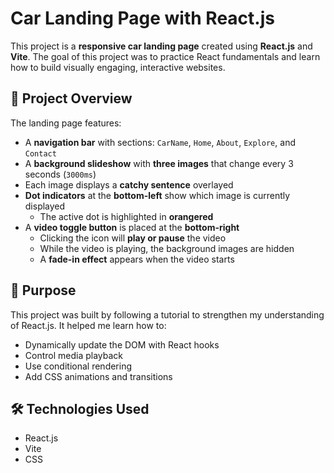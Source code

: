 # Car Landing Page with React.js

This project is a **responsive car landing page** created using **React.js** and **Vite**. The goal of this project was to practice React fundamentals and learn how to build visually engaging, interactive websites.

## 🚗 Project Overview

The landing page features:

- A **navigation bar** with sections: `CarName`, `Home`, `About`, `Explore`, and `Contact`
- A **background slideshow** with **three images** that change every 3 seconds (`3000ms`)
- Each image displays a **catchy sentence** overlayed
- **Dot indicators** at the **bottom-left** show which image is currently displayed
  - The active dot is highlighted in **orangered**
- A **video toggle button** is placed at the **bottom-right**
  - Clicking the icon will **play or pause** the video
  - While the video is playing, the background images are hidden
  - A **fade-in effect** appears when the video starts

## 🎯 Purpose

This project was built by following a tutorial to strengthen my understanding of React.js. It helped me learn how to:
- Dynamically update the DOM with React hooks
- Control media playback
- Use conditional rendering
- Add CSS animations and transitions

## 🛠️ Technologies Used

- React.js
- Vite
- CSS


